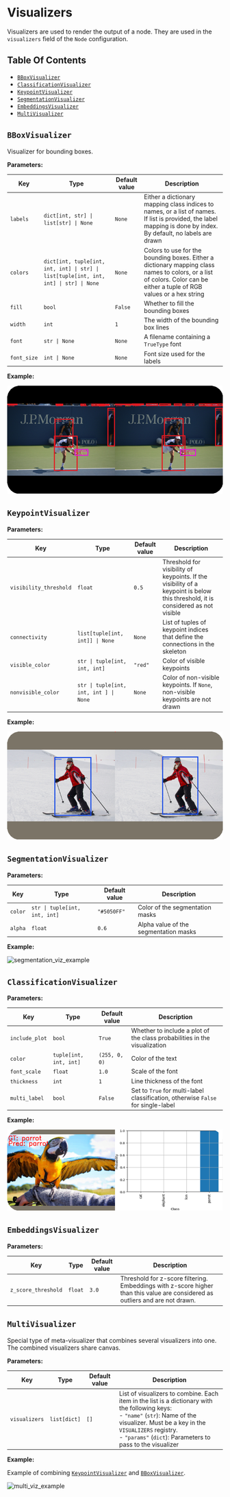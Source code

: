 # Visualizers

Visualizers are used to render the output of a node. They are used in the `visualizers` field of the `Node` configuration.

## Table Of Contents

- [`BBoxVisualizer`](#bboxvisualizer)
- [`ClassificationVisualizer`](#classificationvisualizer)
- [`KeypointVisualizer`](#keypointvisualizer)
- [`SegmentationVisualizer`](#segmentationvisualizer)
- [`EmbeddingsVisualizer`](#embeddingsvisualizer)
- [`MultiVisualizer`](#multivisualizer)

## `BBoxVisualizer`

Visualizer for bounding boxes.

**Parameters:**

| Key         | Type                                                                                  | Default value | Description                                                                                                                                                             |
| ----------- | ------------------------------------------------------------------------------------- | ------------- | ----------------------------------------------------------------------------------------------------------------------------------------------------------------------- |
| `labels`    | `dict[int, str] \| list[str] \| None`                                                 | `None`        | Either a dictionary mapping class indices to names, or a list of names. If list is provided, the label mapping is done by index. By default, no labels are drawn        |
| `colors`    | `dict[int, tuple[int, int, int] \| str] \| list[tuple[int, int, int] \| str] \| None` | `None`        | Colors to use for the bounding boxes. Either a dictionary mapping class names to colors, or a list of colors. Color can be either a tuple of RGB values or a hex string |
| `fill`      | `bool`                                                                                | `False`       | Whether to fill the bounding boxes                                                                                                                                      |
| `width`     | `int`                                                                                 | `1`           | The width of the bounding box lines                                                                                                                                     |
| `font`      | `str \| None`                                                                         | `None`        | A filename containing a `TrueType` font                                                                                                                                 |
| `font_size` | `int \| None`                                                                         | `None`        | Font size used for the labels                                                                                                                                           |

**Example:**

![bounding_box_viz_example](https://github.com/luxonis/luxonis-train/blob/main/media/example_viz/bbox.png)

## `KeypointVisualizer`

**Parameters:**

| Key                    | Type                                   | Default value | Description                                                                                                                     |
| ---------------------- | -------------------------------------- | ------------- | ------------------------------------------------------------------------------------------------------------------------------- |
| `visibility_threshold` | `float`                                | `0.5`         | Threshold for visibility of keypoints. If the visibility of a keypoint is below this threshold, it is considered as not visible |
| `connectivity`         | `list[tuple[int, int]] \| None`        | `None`        | List of tuples of keypoint indices that define the connections in the skeleton                                                  |
| `visible_color`        | `str \| tuple[int, int, int]`          | `"red"`       | Color of visible keypoints                                                                                                      |
| `nonvisible_color`     | `str \| tuple[int, int, int ] \| None` | `None`        | Color of non-visible keypoints. If `None`, non-visible keypoints are not drawn                                                  |

**Example:**

![keypoints_viz_example](https://github.com/luxonis/luxonis-train/blob/main/media/example_viz/kpts.png)

## `SegmentationVisualizer`

**Parameters:**

| Key     | Type                          | Default value | Description                           |
| ------- | ----------------------------- | ------------- | ------------------------------------- |
| `color` | `str \| tuple[int, int, int]` | `"#5050FF"`   | Color of the segmentation masks       |
| `alpha` | `float`                       | `0.6`         | Alpha value of the segmentation masks |

**Example:**

![segmentation_viz_example](https://github.com/luxonis/luxonis-train/blob/main/media/example_viz/segmentation.png)

## `ClassificationVisualizer`

**Parameters:**

| Key            | Type                   | Default value | Description                                                                      |
| -------------- | ---------------------- | ------------- | -------------------------------------------------------------------------------- |
| `include_plot` | `bool`                 | `True`        | Whether to include a plot of the class probabilities in the visualization        |
| `color`        | `tuple[int, int, int]` | `(255, 0, 0)` | Color of the text                                                                |
| `font_scale`   | `float`                | `1.0`         | Scale of the font                                                                |
| `thickness`    | `int`                  | `1`           | Line thickness of the font                                                       |
| `multi_label`  | `bool`                 | `False`       | Set to `True` for multi-label classification, otherwise `False` for single-label |

**Example:**

![class_viz_example](https://github.com/luxonis/luxonis-train/blob/main/media/example_viz/class.png)

## `EmbeddingsVisualizer`

**Parameters:**

| Key                 | Type    | Default value | Description                                                                                                                   |
| ------------------- | ------- | ------------- | ----------------------------------------------------------------------------------------------------------------------------- |
| `z_score_threshold` | `float` | `3.0`         | Threshold for z-score filtering. Embeddings with z-score higher than this value are considered as outliers and are not drawn. |

## `MultiVisualizer`

Special type of meta-visualizer that combines several visualizers into one. The combined visualizers share canvas.

**Parameters:**

| Key           | Type         | Default value | Description                                                                                                                                                                                                                                                  |
| ------------- | ------------ | ------------- | ------------------------------------------------------------------------------------------------------------------------------------------------------------------------------------------------------------------------------------------------------------ |
| `visualizers` | `list[dict]` | `[]`          | List of visualizers to combine. Each item in the list is a dictionary with the following keys:<br> - `"name"` (`str`): Name of the visualizer. Must be a key in the `VISUALIZERS` registry. <br> - `"params"` (`dict`): Parameters to pass to the visualizer |

**Example:**

Example of combining [`KeypointVisualizer`](#keypointvisualizer) and [`BBoxVisualizer`](#bboxvisualizer).

![multi_viz_example](https://github.com/luxonis/luxonis-train/blob/main/media/example_viz/multi.png)
